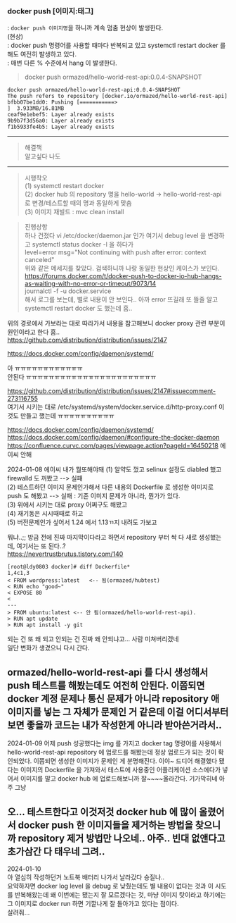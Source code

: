 ### docker push [이미지:태그]   
: `docker push 이미지명`을 하니까 계속 멈춤 현상이 발생한다.   
(현상)   
: docker push 명령어를 사용할 때마다 반복되고 있고 systemctl restart docker 를 해도 여전히 발생하고 있다.   
: 매번 다른 % 수준에서 hang 이 발생한다.   
> docker push ormazed/hello-world-rest-api:0.0.4-SNAPSHOT   

```
docker push ormazed/hello-world-rest-api:0.0.4-SNAPSHOT
The push refers to repository [docker.io/ormazed/hello-world-rest-api]
bfbb07be1dd0: Pushing [===========>                                       ]  3.933MB/16.81MB
ceaf9e1ebef5: Layer already exists 
9b9b7f3d56a0: Layer already exists 
f1b5933fe4b5: Layer already exists 
```
---

> 해결책   
알고싶다 나도   

---

> 시행착오   
(1) systemctl restart docker   
(2) docker hub 의 repository 명을 hello-world -> hello-world-rest-api 로 변경/테스트할 때의 명과 동일하게 맞춤   
(3) 이미지 재빌드 : mvc clean install   

> 진행상항   
하나 건졌다
vi /etc/docker/daemon.jar 인가 여기서 debug level 을 변경하고 systemctl status docker -l 을 하다가   
> level=error msg="Not continuing with push after error: context canceled"     
위와 같은 메세지를 찾았다. 검색하니까 나랑 동일한 현상인 케이스가 보인다.   
https://forums.docker.com/t/docker-push-to-docker-io-hub-hangs-as-waiting-with-no-error-or-timeout/9073/14   
journalctl -f -u docker.service   
해서 로그를 보는데, 별로 내용이 안 보인다.. 아까 error 뜨길래 또 뜰줄 알고 systemctl restart docker 도 했는데 흠..  

위의 경로에서 가보라는 대로 따라가서 내용을 참고해보니 docker proxy 관련 부분이 원인이라고 한다 흠..   
https://github.com/distribution/distribution/issues/2147   

https://docs.docker.com/config/daemon/systemd/   

아 ㅠㅠㅠㅠㅠㅠㅠㅠㅠㅠㅠㅠ   
안된다 ㅠㅠㅠㅠㅠㅠㅠㅠㅠㅠㅠㅠㅠㅠㅠㅠㅠㅠㅠㅠㅠㅠㅠ   

https://github.com/distribution/distribution/issues/2147#issuecomment-273116755   
여기서 시키는 대로 
/etc/systemd/system/docker.service.d/http-proxy.conf 이것도 만들고 했는데 ㅠㅠㅠㅠㅠㅠㅠㅠㅠㅠ   
  
https://docs.docker.com/config/daemon/systemd/
https://docs.docker.com/config/daemon/#configure-the-docker-daemon
https://confluence.curvc.com/pages/viewpage.action?pageId=16450218
에이씨 안해

2024-01-08
에이씨 내가 뭘또해야돼
(1) 알약도 껐고 selinux 설정도 diabled 했고 firewalld 도 꺼봤고 --> 실패   
(2) 테스트하던 이미지 문제인가해서 다른 내용의 Dockerfile 로 생성한 이미지로 push 도 해봤고 --> 실패 : 기존 이미지 문제가 아니라, 뭔가가 있다.   
(3) 위에서 시키는 대로 proxy 어쩌구도 해봤고   
(4) 재기동은 시시때때로 하고   
(5) 버전문제인가 싶어서 1.24 에서 1.13ㄲ지 내려도 가보고   
 
뭐냐..;; 방금 전에 진짜 마지막이다라고 하면서 repository 부터 싹 다 새로 생성했는데, 여기서는 또 된다..?    
https://nevertrustbrutus.tistory.com/140   

```
[root@ldy0803 docker]# diff Dockerfile*
1,4c1,3
< FROM wordpress:latest   <-- 됨(ormazed/hubtest)
< RUN echo "good~"
< EXPOSE 80
<
---
> FROM ubuntu:latest <-- 안 됨(ormazed/hello-world-rest-api).
> RUN apt update
> RUN apt install -y git
```

되는 건 또 왜 되고 안되는 건 진짜 왜 안되냐고... 사람 미쳐버리겠네   
일단 변화가 생겼으니 다시 간다.

ormazed/hello-world-rest-api 를 다시 생성해서 push 테스트를 해봤는데도 여전히 안된다.
이쯤되면 docker 계정 문제나 통신 문제가 아니라 repository 애 이미지를 넣는 그 자체가 문제인 거 같은데
이걸 어디서부터 보면 좋을까
코드는 내가 작성한게 아니라 받아쓴거라서..
---
2024-01-09
어제 push 성공했다는 img 를 가지고 docker tag 명령어를 사용해서 hello-world-rest-api repository 에 업로드를 해봤는데
정상 업로드가 되는 것이 확인되었다.
이쯤되면 생성한 이미지가 문제인 게 분명해진다.
이야~ 드디어 해결했다
됐다는 이미지의 Dockerfile 을 가져와서 테스트에 사용중인 어플리케이션 소스에다가 넣어서 이미지를 말고 docker hub 에 업로드해보니까
잘~~~~올라간다.
기가막히네 아주 그냥

오... 테스트한다고 이것저것 docker hub 에 많이 올렸어서 docker push 한 이미지들을 제거하는 방법을 찾으니까
repository 제거 방법만 나오네.. 아주.. 빈대 없앤다고 초가삼간 다 태우네 그려..
---
2024-01-10   
아 열심히 작성하던거 노트북 배터리 나가서 날라갔다 승질나..   
요약하자면 docker log level 을 debug 로 낮췄는데도
별 내용이 없다는 것과 이 시도를 반복해왔는데 왜 이번에는 됐는지 잘 모르겠다는 것, 마냥 이미지 탓이라고 하기에는 그 이미지로 docker run 하면 기깔나게 잘 돌아가고 있다는 점이다.    
살려줘... 
